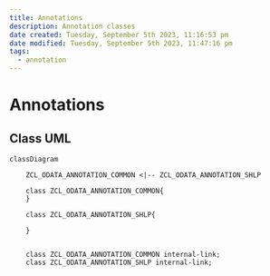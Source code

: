 ```yaml
---
title: Annotations
description: Annotation classes
date created: Tuesday, September 5th 2023, 11:16:53 pm
date modified: Tuesday, September 5th 2023, 11:47:16 pm
tags:
  - annotation
---
```

# Annotations


## Class UML

```mermaid
classDiagram

	ZCL_ODATA_ANNOTATION_COMMON <|-- ZCL_ODATA_ANNOTATION_SHLP

	class ZCL_ODATA_ANNOTATION_COMMON{
	}

	class ZCL_ODATA_ANNOTATION_SHLP{
	
	}


	class ZCL_ODATA_ANNOTATION_COMMON internal-link;
	class ZCL_ODATA_ANNOTATION_SHLP internal-link;
```

